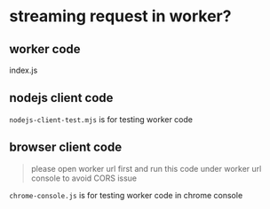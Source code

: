 # streaming request in worker?

## worker code
index.js

## nodejs client code
`nodejs-client-test.mjs` is for testing worker code

## browser client code
> please open worker url first and run this code under worker url console to avoid CORS issue

`chrome-console.js` is for testing worker code in chrome console